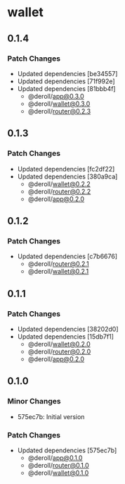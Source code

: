 # wallet

## 0.1.4

### Patch Changes

-   Updated dependencies [be34557]
-   Updated dependencies [71f992e]
-   Updated dependencies [81bbb4f]
    -   @deroll/app@0.3.0
    -   @deroll/wallet@0.3.0
    -   @deroll/router@0.2.3

## 0.1.3

### Patch Changes

-   Updated dependencies [fc2df22]
-   Updated dependencies [380a9ca]
    -   @deroll/wallet@0.2.2
    -   @deroll/router@0.2.2
    -   @deroll/app@0.2.0

## 0.1.2

### Patch Changes

-   Updated dependencies [c7b6676]
    -   @deroll/router@0.2.1
    -   @deroll/wallet@0.2.1

## 0.1.1

### Patch Changes

-   Updated dependencies [38202d0]
-   Updated dependencies [15db7f1]
    -   @deroll/wallet@0.2.0
    -   @deroll/router@0.2.0
    -   @deroll/app@0.2.0

## 0.1.0

### Minor Changes

-   575ec7b: Initial version

### Patch Changes

-   Updated dependencies [575ec7b]
    -   @deroll/app@0.1.0
    -   @deroll/router@0.1.0
    -   @deroll/wallet@0.1.0
